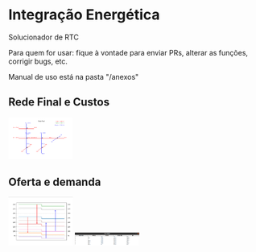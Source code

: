 # Integração Energética
Solucionador de RTC

Para quem for usar: fique à vontade para enviar PRs, alterar as funções, corrigir bugs, etc. 

Manual de uso está na pasta "/anexos"

## Rede Final e Custos

<img src="anexos/rede.png" width="128"/>

## Oferta e demanda

<img src="anexos/grafico.png" width="128"/>
<img src="anexos/oferta_demanda.png" width="128"/>